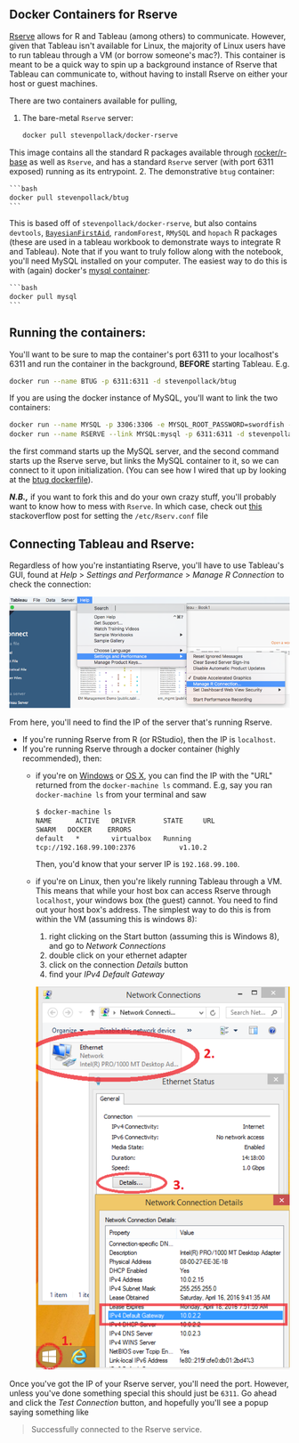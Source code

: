## Docker Containers for Rserve

[Rserve](http://www.rforge.net/Rserve/index.html) allows for R and Tableau (among others) to communicate. However,
given that Tableau isn't available for Linux, the majority of Linux users have to run tableau through a VM
(or borrow someone's mac?).  This container is meant to be a quick way to spin up a background instance of Rserve
that Tableau can communicate to, without having to install Rserve on either your host or guest machines.

There are two containers available for pulling,

1. The bare-metal `Rserve` server:
    
    ```bash
    docker pull stevenpollack/docker-rserve
    ```
  
  This image contains all the standard R packages available through [rocker/r-base](https://hub.docker.com/r/rocker/r-base/)
  as well as `Rserve`, and has a standard `Rserve` server (with port 6311 exposed) running as its
  entrypoint.
2. The demonstrative `btug` container:

    ```bash
    docker pull stevenpollack/btug
    ```
  
  This is based off of `stevenpollack/docker-rserve`, but also contains `devtools`,
  [`BayesianFirstAid`](https://github.com/rasmusab/bayesian_first_aid),
  `randomForest`, `RMySQL` and `hopach` R packages (these are used in a tableau workbook to
  demonstrate ways to integrate R and Tableau). Note that if you want to truly follow along
  with the notebook, you'll need MySQL installed on your computer. The easiest way to do
  this is with (again) docker's [mysql container](https://hub.docker.com/r/library/mysql/):
  
    ```bash
    docker pull mysql
    ```

## Running the containers:

You'll want to be sure to map the container's port 6311 to your localhost's 6311 and run the container
in the background, **BEFORE** starting Tableau. E.g.

```bash
docker run --name BTUG -p 6311:6311 -d stevenpollack/btug
```

If you are using the docker instance of MySQL, you'll want to link the two containers:

```bash
docker run --name MYSQL -p 3306:3306 -e MYSQL_ROOT_PASSWORD=swordfish -d mysql
docker run --name RSERVE --link MYSQL:mysql -p 6311:6311 -d stevenpollack/btug
```

the first command starts up the MySQL server, and the second command starts up the Rserve
serve, but links the MySQL container to it, so we can connect to it upon initialization.
(You can see how I wired that up by looking at the [btug dockerfile](btug)).

***N.B.,*** if you want to fork this and do your own crazy stuff, you'll probably want to
 know how to mess with `Rserve`. In which case, check out
 [this](http://stackoverflow.com/questions/20265682/finding-rserve-rconfig-file-on-ubuntu-13-10)
stackoverflow post for setting the `/etc/Rserv.conf` file

## Connecting Tableau and Rserve:
Regardless of how you're instantiating Rserve, you'll have to use Tableau's GUI, found at
 _Help_ > _Settings and Performance_ > _Manage R Connection_ to check the connection:

![](manage_r_connection.png)

From here, you'll need to find the IP of the server that's running Rserve.

- If you're running Rserve from R (or RStudio), then the IP is `localhost`.
- If you're running Rserve through a docker container (highly recommended), then:
	- if you're on [Windows](https://docs.docker.com/engine/installation/windows/) or
	 [OS X](https://docs.docker.com/engine/installation/mac/), you can find the IP with the "URL" returned
	  from the `docker-machine ls` command. E.g, say you ran `docker-machine ls` from your terminal and saw
	
		```
		$ docker-machine ls
		NAME      ACTIVE   DRIVER       STATE     URL                         SWARM   DOCKER    ERRORS
        default   *        virtualbox   Running   tcp://192.168.99.100:2376           v1.10.2
		```
		
		Then, you'd know that your server IP is `192.168.99.100`.
	- if you're on Linux, then you're likely running Tableau through a VM. This means that while your host box
	 can access Rserve through `localhost`, your windows box (the guest) cannot. You need to find out your host
	 box's address. The simplest way to do this is from within the VM (assuming this is windows 8): 
		1. right clicking on the Start button (assuming this is Windows 8), and go to _Network Connections_
		2. double click on your ethernet adapter
		3. click on the connection _Details_ button
		4. find your _IPv4 Default Gateway_
	
		![](windows_gateway.png)

Once you've got the IP of your Rserve server, you'll need the port. However, unless you've done something
special this should just be `6311`. Go ahead and click the _Test Connection_ button, and hopefully you'll
see a popup saying something like

> Successfully connected to the Rserve service.